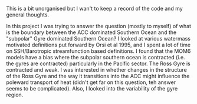 This is a bit unorganised but I wan't to keep a record of the code and my general thoughts.

In this project I was trying to answer the question (mostly to myself) of what is the boundary between the ACC dominated Southern Ocean and the "subpolar" Gyre dominated Southern Ocean? I looked at various watermass motivated definitions put forward by Orsi et al 1995, and I spent a lot of time on SSH/Barotropic streamfunction based definitions. I found that the MOM6 models have a bias where the subpolar southern ocean is contracted (i.e. the gyres are contracted) particularly in the Pacific sector. The Ross Gyre is contracted and weak. I was interested in whether changes in the structure of the Ross Gyre and the way it transitions into the ACC might influence the poleward transport of heat (didn't get far on this question, teh answer seems to be complicated). Also, I looked into the variability of the gyre region.